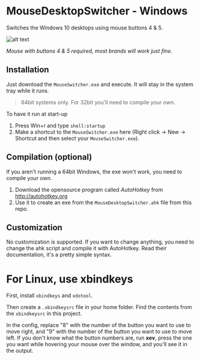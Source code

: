 # MouseDesktopSwitcher - Windows
Switches the Windows 10 desktops using mouse buttons 4 &amp; 5.

![alt text](http://www.egg-tech.com/blog/images/mouse%20buttons.jpg)

*Mouse with buttons 4 & 5 required, most brands will work just fine.*

## Installation
Just download the `MouseSwitcher.exe` and execute. It will stay in the system tray while it runs.

> 64bit systems only. For 32bit you'll need to compile your own.

To have it run at start-up

1. Press Win+r and type `shell:startup`
1. Make a shortcut to the `MouseSwitcher.exe` here (Right click -> New -> Shortcut and then select your `MouseSwitcher.exe`).

## Compilation (optional)
If you aren't running a 64bit Windows, the exe won't work, you need to compile your own.

1. Download the opensource program called *AutoHotkey* from http://autohotkey.org
2. Use it to create an exe from the `MouseDesktopSwitcher.ahk` file from this repo.

## Customization
No customization is supported. If you want to change anything, you need to change the ahk script and compile it with AutoHotkey. Read their documentation, it's a pretty simple syntax.

# For Linux, use xbindkeys
First, install `xbindkeys` and `xdotool`.

Then create a `.xbindkeysrc` file in your home folder. Find the contents from the `xbindkeysrc` in this project.

In the config, replace "8" with the number of the button you want to use to move right, and "9" with the number of the button you want to use to move left. If you don't know what the button numbers are, run <b>xev</b>, press the one you want while hovering your mouse over the window, and you'll see it in the output.
